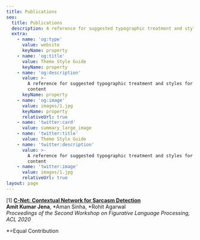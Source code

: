 ```yaml
---
title: Publications
seo:
  title: Publications
  description: A reference for suggested typographic treatment and styles for your content
  extra:
    - name: 'og:type'
      value: website
      keyName: property
    - name: 'og:title'
      value: Theme Style Guide
      keyName: property
    - name: 'og:description'
      value: >-
        A reference for suggested typographic treatment and styles for your
        content
      keyName: property
    - name: 'og:image'
      value: images/1.jpg
      keyName: property
      relativeUrl: true
    - name: 'twitter:card'
      value: summary_large_image
    - name: 'twitter:title'
      value: Theme Style Guide
    - name: 'twitter:description'
      value: >-
        A reference for suggested typographic treatment and styles for your
        content
    - name: 'twitter:image'
      value: images/1.jpg
      relativeUrl: true
layout: page
---
```

\[1] [**C-Net: Contextual Network for Sarcasm Detection**](https://aclanthology.org/2020.figlang-1.8/) <br> **Amit Kumar Jena**, \*Aman Sinha, \*Rohit Agarwal  <br>  *Proceedings of the Second Workshop on Figurative Language Processing, ACL 2020*

\*=Equal Contribution
